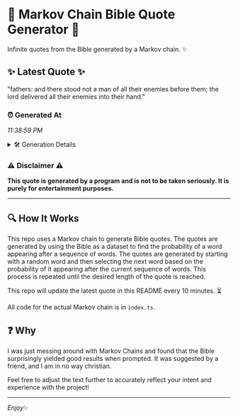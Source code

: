 # 📖 Markov Chain Bible Quote Generator 📖

Infinite quotes from the Bible generated by a Markov chain. ✨

## ✨ Latest Quote ✨
"fathers: and there stood not a man of all their enemies before them; the lord delivered all their enemies into their hand."

### ⏰ Generated At
*11:38:59 PM*

<details>
    <summary>🛠️ Generation Details</summary>
    <p>
        <strong>🌱 Seed:</strong> fathers:<br>
        <strong>🔄 Iterations:</strong> 21<br>
        <strong>📜 Context History:</strong><br>[ fathers: ]: and<br>[ fathers:, and ]: there<br>[ fathers:, and, there ]: stood<br>[ fathers:, and, there, stood ]: not<br>[ fathers:, and, there, stood, not ]: a<br>[ fathers:, and, there, stood, not, a ]: man<br>[ and, there, stood, not, a, man ]: of<br>[ there, stood, not, a, man, of ]: all<br>[ stood, not, a, man, of, all ]: their<br>[ not, a, man, of, all, their ]: enemies<br>[ a, man, of, all, their, enemies ]: before<br>[ man, of, all, their, enemies, before ]: them;<br>[ of, all, their, enemies, before, them; ]: the<br>[ all, their, enemies, before, them;, the ]: lord<br>[ their, enemies, before, them;, the, lord ]: delivered<br>[ enemies, before, them;, the, lord, delivered ]: all<br>[ before, them;, the, lord, delivered, all ]: their<br>[ them;, the, lord, delivered, all, their ]: enemies<br>[ the, lord, delivered, all, their, enemies ]: into<br>[ lord, delivered, all, their, enemies, into ]: their<br>[ delivered, all, their, enemies, into, their ]: hand.<br>
    </p>
</details>

### ⚠️ Disclaimer ⚠️
**This quote is generated by a program and is not to be taken seriously. It is purely for entertainment purposes.**

---

## 🔍 How It Works

This repo uses a Markov chain to generate Bible quotes. The quotes are generated by using the Bible as a dataset to find the probability of a word appearing after a sequence of words. The quotes are generated by starting with a random word and then selecting the next word based on the probability of it appearing after the current sequence of words. This process is repeated until the desired length of the quote is reached.

This repo will update the latest quote in this README every 10 minutes. ⏳

All code for the actual Markov chain is in `index.ts`.

## ❓ Why

I was just messing around with Markov Chains and found that the Bible surprisingly yielded good results when prompted. 
It was suggested by a friend, and I am in no way christian.

Feel free to adjust the text further to accurately reflect your intent and experience with the project!

---

*Enjoy*✨
